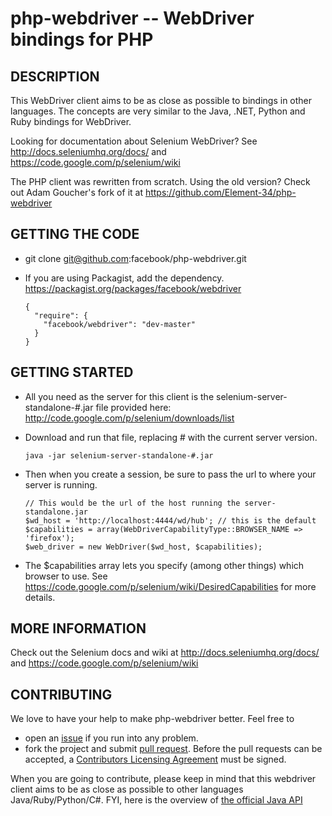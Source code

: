 php-webdriver -- WebDriver bindings for PHP
===========================================

##  DESCRIPTION

This WebDriver client aims to be as close as possible to bindings in other languages. The concepts are very similar to the Java, .NET, Python and Ruby bindings for WebDriver.

Looking for documentation about Selenium WebDriver? See http://docs.seleniumhq.org/docs/ and https://code.google.com/p/selenium/wiki

The PHP client was rewritten from scratch. Using the old version? Check out Adam Goucher's fork of it at https://github.com/Element-34/php-webdriver

##  GETTING THE CODE

*   git clone git@github.com:facebook/php-webdriver.git

*   If you are using Packagist, add the dependency. https://packagist.org/packages/facebook/webdriver

        {
          "require": {
            "facebook/webdriver": "dev-master"
          }
        }
   

##  GETTING STARTED

*   All you need as the server for this client is the selenium-server-standalone-#.jar file provided here:  http://code.google.com/p/selenium/downloads/list

*   Download and run that file, replacing # with the current server version.

        java -jar selenium-server-standalone-#.jar

*   Then when you create a session, be sure to pass the url to where your server is running.

        // This would be the url of the host running the server-standalone.jar
        $wd_host = 'http://localhost:4444/wd/hub'; // this is the default
        $capabilities = array(WebDriverCapabilityType::BROWSER_NAME => 'firefox');
        $web_driver = new WebDriver($wd_host, $capabilities);

*   The $capabilities array lets you specify (among other things) which browser to use. See https://code.google.com/p/selenium/wiki/DesiredCapabilities for more details.

## MORE INFORMATION

Check out the Selenium docs and wiki at http://docs.seleniumhq.org/docs/ and https://code.google.com/p/selenium/wiki

## CONTRIBUTING

We love to have your help to make php-webdriver better. Feel free to 

*   open an [issue](https://github.com/facebook/php-webdriver/issues) if you run into any problem. 
*   fork the project and submit [pull request](https://github.com/facebook/php-webdriver/pulls). Before the pull requests can be accepted, a [Contributors Licensing Agreement](http://developers.facebook.com/opensource/cla) must be signed. 

When you are going to contribute, please keep in mind that this webdriver client aims to be as close as possible to other languages Java/Ruby/Python/C#.
FYI, here is the overview of [the official Java API](http://selenium.googlecode.com/svn/trunk/docs/api/java/index.html?overview-summary.html)

